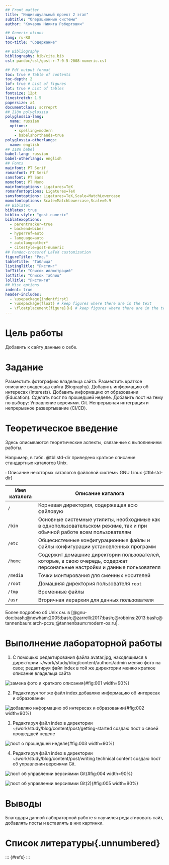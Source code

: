 ```yaml
---
## Front matter
title: "Индивидуальный проект 2 этап"
subtitle: "Операционные системы"
author: "Кочарян Никита Робертович"

## Generic otions
lang: ru-RU
toc-title: "Содержание"

## Bibliography
bibliography: bib/cite.bib
csl: pandoc/csl/gost-r-7-0-5-2008-numeric.csl

## Pdf output format
toc: true # Table of contents
toc-depth: 2
lof: true # List of figures
lot: true # List of tables
fontsize: 12pt
linestretch: 1.5
papersize: a4
documentclass: scrreprt
## I18n polyglossia
polyglossia-lang:
  name: russian
  options:
	- spelling=modern
	- babelshorthands=true
polyglossia-otherlangs:
  name: english
## I18n babel
babel-lang: russian
babel-otherlangs: english
## Fonts
mainfont: PT Serif
romanfont: PT Serif
sansfont: PT Sans
monofont: PT Mono
mainfontoptions: Ligatures=TeX
romanfontoptions: Ligatures=TeX
sansfontoptions: Ligatures=TeX,Scale=MatchLowercase
monofontoptions: Scale=MatchLowercase,Scale=0.9
## Biblatex
biblatex: true
biblio-style: "gost-numeric"
biblatexoptions:
  - parentracker=true
  - backend=biber
  - hyperref=auto
  - language=auto
  - autolang=other*
  - citestyle=gost-numeric
## Pandoc-crossref LaTeX customization
figureTitle: "Рис."
tableTitle: "Таблица"
listingTitle: "Листинг"
lofTitle: "Список иллюстраций"
lotTitle: "Список таблиц"
lolTitle: "Листинги"
## Misc options
indent: true
header-includes:
  - \usepackage{indentfirst}
  - \usepackage{float} # keep figures where there are in the text
  - \floatplacement{figure}{H} # keep figures where there are in the text
---
```


# Цель работы

Добавить к сайту данные о себе.

# Задание


Разместить фотографию владельца сайта.
Разместить краткое описание владельца сайта (Biography).
Добавить информацию об интересах (Interests).
Добавить информацию от образовании (Education).
Сделать пост по прошедшей неделе.
Добавить пост на тему по выбору:
Управление версиями. Git.
 Непрерывная интеграция и непрерывное развертывание (CI/CD).


# Теоретическое введение

Здесь описываются теоретические аспекты, связанные с выполнением работы.

Например, в табл. @tbl:std-dir приведено краткое описание стандартных каталогов Unix.

: Описание некоторых каталогов файловой системы GNU Linux {#tbl:std-dir}

| Имя каталога | Описание каталога                                                                                                          |
|--------------|----------------------------------------------------------------------------------------------------------------------------|
| `/`          | Корневая директория, содержащая всю файловую                                                                               |
| `/bin `      | Основные системные утилиты, необходимые как в однопользовательском режиме, так и при обычной работе всем пользователям     |
| `/etc`       | Общесистемные конфигурационные файлы и файлы конфигурации установленных программ                                           |
| `/home`      | Содержит домашние директории пользователей, которые, в свою очередь, содержат персональные настройки и данные пользователя |
| `/media`     | Точки монтирования для сменных носителей                                                                                   |
| `/root`      | Домашняя директория пользователя  `root`                                                                                   |
| `/tmp`       | Временные файлы                                                                                                            |
| `/usr`       | Вторичная иерархия для данных пользователя                                                                                 |

Более подробно об Unix см. в [@gnu-doc:bash;@newham:2005:bash;@zarrelli:2017:bash;@robbins:2013:bash;@tannenbaum:arch-pc:ru;@tannenbaum:modern-os:ru].

# Выполнение лабораторной работы

1.	С помощью редактирования файла avatar.jpg, находящимся в директории ~/work/study/blog/content/authors/admin меняю фото на свое; редактируя файл index в той же директории меняю краткое описание владельца сайта

![замена фото и краткого описания](image/1.jpg){#fig:001 width=90%}

2.	Редактируя тот же файл index добавляю информацию об интересах и образовании

![добавляю информацию об интересах и образовании](image/2.jpg){#fig:002 width=90%}

3.	Редактируя файл index в директории ~/work/study/blog/content/post/getting-started создаю пост о своей прошедшей неделе

![пост о прошедшей неделе](image/3.jpg){#fig:003 width=90%}

4.	Редактируя файл index в директории ~/work/study/blog/content/post/writing technical content создаю пост об управлении версиями Git.

![пост об управлении версиямии Git](image/4.jpg){#fig:004 width=90%}

![пост об управлении версиямии Git(2)](image/5.jpg){#fig:005 width=90%}


# Выводы
Благодаря данной лабораторной работе я научился редактировать сайт, добавлять посты и вставлять в них картинки.

# Список литературы{.unnumbered}

::: {#refs}
:::

